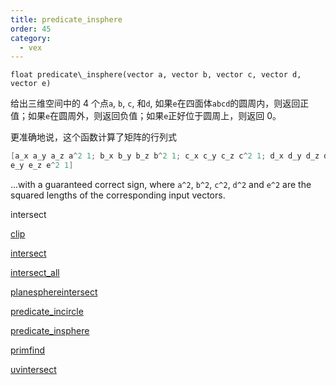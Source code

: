 ```yaml
---
title: predicate_insphere
order: 45
category:
  - vex
---
```


`float predicate\_insphere(vector a, vector b, vector c, vector d, vector e)`

给出三维空间中的 4 个点`a`, `b`, `c`, 和`d`, 如果`e`在四面体`abcd`的圆周内，则返回正值；如果`e`在圆周外，则返回负值；如果`e`正好位于圆周上，则返回 0。

更准确地说，这个函数计算了矩阵的行列式

```c
[a_x a_y a_z a^2 1; b_x b_y b_z b^2 1; c_x c_y c_z c^2 1; d_x d_y d_z d^2 1; e_x
e_y e_z e^2 1]
```

…with a guaranteed
correct sign, where `a^2`, `b^2`, `c^2`, `d^2` and `e^2` are the squared lengths of the
corresponding input vectors.

intersect

[clip](clip.html)

[intersect](intersect.html)

[intersect_all](intersect_all.html)

[planesphereintersect](planesphereintersect.html)

[predicate_incircle](predicate_incircle.html)

[predicate_insphere](predicate_insphere.html)

[primfind](primfind.html)

[uvintersect](uvintersect.html)
